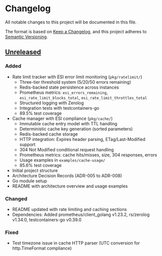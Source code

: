 # Changelog

All notable changes to this project will be documented in this file.

The format is based on [Keep a Changelog](https://keepachangelog.com/en/1.0.0/),
and this project adheres to [Semantic Versioning](https://semver.org/spec/v2.0.0.html).

## [Unreleased]

### Added
- Rate limit tracker with ESI error limit monitoring (`pkg/ratelimit/`)
  - Three-tier threshold system (5/20/50 errors remaining)
  - Redis-backed state persistence across instances
  - Prometheus metrics: `esi_errors_remaining`, `esi_rate_limit_blocks_total`, `esi_rate_limit_throttles_total`
  - Structured logging with Zerolog
  - Integration tests with testcontainers-go
  - 89.5% test coverage
- Cache manager with ESI compliance (`pkg/cache/`)
  - Immutable cache entry model with TTL handling
  - Deterministic cache key generation (sorted parameters)
  - Redis-backed cache storage
  - HTTP integration: Expires header parsing, ETag/Last-Modified support
  - 304 Not Modified conditional request handling
  - Prometheus metrics: cache hits/misses, size, 304 responses, errors
  - Usage examples in `examples/cache-usage/`
  - 85.6% test coverage
- Initial project structure
- Architecture Decision Records (ADR-005 to ADR-008)
- Go module setup
- README with architecture overview and usage examples

### Changed
- README updated with rate limiting and caching sections
- Dependencies: Added prometheus/client_golang v1.23.2, rs/zerolog v1.34.0, testcontainers-go v0.39.0

### Fixed
- Test timezone issue in cache HTTP parser (UTC conversion for http.TimeFormat compliance)

[Unreleased]: https://github.com/Sternrassler/eve-esi-client/compare/v0.1.0...HEAD
